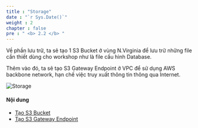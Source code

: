 ```yaml
---
title : "Storage"
date : "`r Sys.Date()`"
weight : 2
chapter : false
pre : " <b> 2.2 </b> "
---
```


Về phần lưu trữ, ta sẽ tạo 1 S3 Bucket ở vùng N.Virginia để lưu trữ những file cần thiết dùng cho workshop như là file cấu hình Database.

Thêm vào đó, ta sẽ tạo S3 Gateway Endpoint ở VPC để sử dụng AWS backbone network, hạn chế việc truy xuất thông tin thông qua Internet.

![Storage](/images/additional/storage.png)

#### Nội dung
- [Tạo S3 Bucket](2.2.1-creates3/)
- [Tạo S3 Gateway Endpoint](2.2.2-creates3gatewayendpoint/)